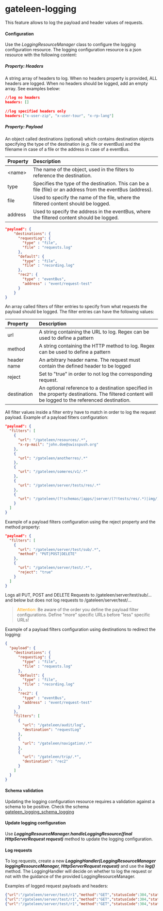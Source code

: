 # gateleen-logging

This feature allows to log the payload and header values of requests.

#### Configuration
Use the *LoggingResourceManager* class to configure the logging configuration resource. The logging configuration resource is a json resource with the following content:

##### Property: Headers
A string array of headers to log. When no headers property is provided, ALL headers are logged. When no headers should be logged, add an empty array. See examples below:

```json
//log no headers
headers: []
  
//log specified headers only
headers:["x-user-zip", "x-user-tour", "x-rp-lang"]
```

##### Property: Payload
An object called destinations (optional) which contains destination objects specifying the type of the destination (e.g. file or eventBus) and the filename in case of a file or the address in case of a eventBus. 

| Property    | Description                              | 
|:----------- | :--------------------------------------- | 
| \<name\>      | The name of the object, used in the filters to reference the destination. |
| type        | Specifies the type of the destination. This can be a file (file) or an address from the eventBus (address). |
| file        | Used to specify the name of the file, where the filtered content should be logged. |
| address     | Used to specify the address in the eventBus, where the filtered content should be logged. |


```json
"payload": {
    "destinations": {
      "requestLog": {
        "type" : "file",
        "file" : "requests.log"
      },
      "default": {
        "type" : "file",
        "file" : "recording.log"
      },
      "rec2": {
        "type" : "eventBus",
        "address" : "event/request-test"
      }
    }
}
```


An array called filters of filter entries to specify from what requests the payload should be logged. The filter entries can have the following values:

| Property    | Description                              | 
|:----------- | :--------------------------------------- | 
| url         | A string containing the URL to log. Regex can be used to define a pattern |
| method      | A string containing the HTTP method to log. Regex can be used to define a pattern |
| header name | An arbitrary header name. The request must contain the defined header to be logged |
| reject      | Set to "true" in order to not log the corresponding request. |
| destination | An optional reference to a destination specified in the property destinations. The filtered content will be logged to the referenced destination. |

All filter values inside a filter entry have to match in order to log the request payload. Example of a payload filters configuration:

```json
"payload": {
  "filters": [
    {
      "url": "/gateleen/resources/.*",
      "x-rp-mail": "john.doe@swisspush.org"
    },
    {
      "url": "/gateleen/anotherres/.*"
    },
    {
      "url": "/gateleen/someres/v1/.*"
    },
    {
      "url": "/gateleen/server/tests/res/.*"
    },
    {
      "url": "/gateleen/(?!schemas/|apps/|server/(?!tests/res/.*)|img/).+"
    }
  ]
}
```

Example of a payload filters configuration using the reject property and the method property:

```json
"payload": {
  "filters": [
    {
      "url": "/gateleen/server/test/sub/.*",
      "method": "PUT|POST|DELETE"
    },
    {
      "url": "/gateleen/server/test/.*",
      "reject": "true"
    }
  ]
}
```

Logs all PUT, POST and DELETE Requests to /gateleen/server/test/sub/... and below but does not log requests to /gateleen/server/test/...

> <font color="orange">Attention: </font> Be aware of the order you define the payload filter configurations. Define "more" specific URLs before "less" specific URLs!

Example of a payload filters configuration using destinations to redirect the logging: 
```json
{
  "payload": {
    "destinations": {
      "requestLog": {
        "type" : "file",
        "file" : "requests.log"
      },
      "default": {
        "type" : "file",
        "file" : "recording.log"
      },
      "rec2": {
        "type" : "eventBus",
        "address" : "event/request-test"
      }
    },
    "filters": [
      {
        "url": "/gateleen/audit/log",
        "destination": "requestLog"
      },
      {
        "url": "/gateleen/navigation/.*"
      },
      {
        "url": "/gateleen/trip/.*",
        "destination": "rec2"
      }
    ]
  }
}
```

#### Schema validation
Updating the logging configuration resource requires a validation against a schema to be positive. Check the schema [gateleen_logging_schema_logging](src/main/resources/gateleen_logging_schema_logging)

#### Update logging configuration
Use **_LoggingResourceManager.handleLoggingResource(final HttpServerRequest request)_** method to update the logging configuration.

#### Log requests
To log requests, create a new **_LoggingHandler(LoggingResourceManager loggingResourceManager, HttpServerRequest request)_** and use the **_log()_** method. The LoggingHandler will decide on whether to log the request or not with the guidance of the provided LoggingResourceManager.

Examples of logged request payloads and headers:

```json
{"url":"/gateleen/server/test/r1","method":"GET","statusCode":304,"statusMessage":"Not Modified","request":{"headers":{"x-server-timestamp":"2015-01-21T15:12:21.392+01:00"}},"response":{"headers":{}}}
{"url":"/gateleen/server/test/r1","method":"GET","statusCode":304,"statusMessage":"Not Modified","request":{"headers":{"if-none-match":"adafffea-cc94-4cf0-b138-9420f9c4fa27"}},"response":{"headers":{}}}
{"url":"/gateleen/server/test/r1","method":"GET","statusCode":304,"statusMessage":"Not Modified","request":{"headers":{"connection":"keep-alive","cache-control":"max-age=0","accept":"text/html,application/xhtml+xml,application/xml;q=0.9,image/webp,*/*;q=0.8","user-agent":"Mozilla/5.0 (Windows NT 6.1; WOW64) AppleWebKit/537.36 (KHTML, like Gecko) Chrome/39.0.2171.99 Safari/537.36","accept-encoding":"gzip, deflate, sdch","accept-language":"de-DE,de;q=0.8,en-US;q=0.6,en;q=0.4,fr;q=0.2,it;q=0.2","cookie":"JSESSIONID=ljv80nz7bmfz1wynkwpf5lte5","if-none-match":"adafffea-cc94-4cf0-b138-9420f9c4fa27","x-rp-unique_id":"5edb1d7c7ee93b3dd65779d39171c02c","x-server-timestamp":"2015-01-21T13:49:47.172+01:00","x-rp-unique-id":"5edb1d7c7ee93b3dd65779d39171c02c","host":"localhost:8989","transfer-encoding":"chunked"}},"response":{"headers":{"etag":"adafffea-cc94-4cf0-b138-9420f9c4fa27","content-length":"0"}}}
```
